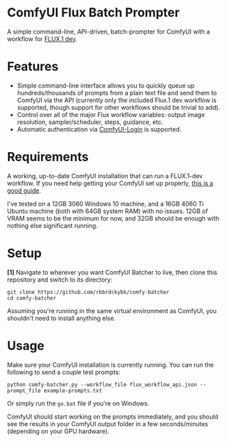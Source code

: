 # ComfyUI Flux Batch Prompter
A simple command-line, API-driven, batch-prompter for ComfyUI with a workflow for [FLUX.1 dev](https://huggingface.co/black-forest-labs/FLUX.1-dev).

# Features

 * Simple command-line interface allows you to quickly queue up hundreds/thousands of prompts from a plain text file and send them to ComfyUI via the API (currently only the included Flux.1 dev workflow is supported, though support for other workflows should be trivial to add).
 * Control over all of the major Flux workflow variables: output image resolution, sampler/scheduler, steps, guidance, etc.
 * Automatic authentication via [ComfyUI-Login](https://github.com/liusida/ComfyUI-Login) is supported.

# Requirements

A working, up-to-date ComfyUI installation that can run a FLUX.1-dev workflow. If you need help getting your ComfyUI set up properly, [this is a good guide](https://www.reddit.com/r/StableDiffusion/comments/1ehv1mh/running_flow1_dev_on_12gb_vram_observation_on/).

I've tested on a 12GB 3060 Windows 10 machine, and a 16GB 4060 Ti Ubuntu machine (both with 64GB system RAM) with no issues. 12GB of VRAM seems to be the minimum for now, and 32GB should be enough with nothing else significant running.

# Setup

**[1]** Navigate to wherever you want ComfyUI Batcher to live, then clone this repository and switch to its directory:
```
git clone https://github.com/rbbrdckybk/comfy-batcher
cd comfy-batcher
```

Assuming you're running in the same virtual environment as ComfyUI, you shouldn't need to install anything else.

# Usage

Make sure your ComfyUI installation is currently running. You can run the following to send a couple test prompts:
```
python comfy-batcher.py --workflow_file flux_workflow_api.json --prompt_file example-prompts.txt
```
Or simply run the ```go.bat``` file if you're on Windows.

ComfyUI should start working on the prompts immediately, and you should see the results in your ComfyUI output folder in a few seconds/minutes (depending on your GPU hardware).
